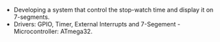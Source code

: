 - Developing a system that control the stop-watch time and display it on 7-segments.
- Drivers: GPIO, Timer, External Interrupts and 7-Segement - Microcontroller: ATmega32.
